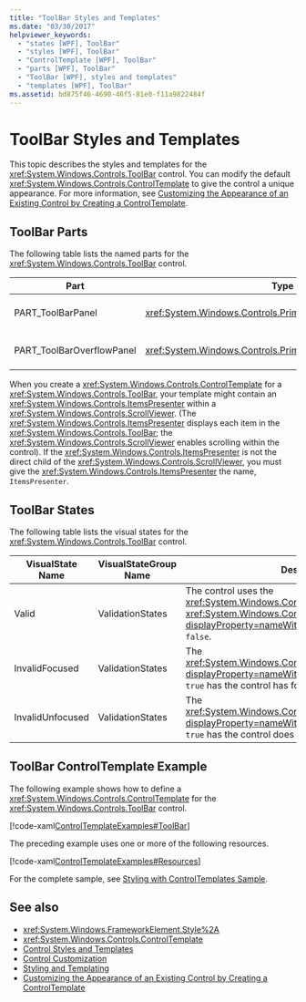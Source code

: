 ```yaml
---
title: "ToolBar Styles and Templates"
ms.date: "03/30/2017"
helpviewer_keywords: 
  - "states [WPF], ToolBar"
  - "styles [WPF], ToolBar"
  - "ControlTemplate [WPF], ToolBar"
  - "parts [WPF], ToolBar"
  - "ToolBar [WPF], styles and templates"
  - "templates [WPF], ToolBar"
ms.assetid: bd875f46-4690-46f5-81e0-f11a9822484f
---
```

# ToolBar Styles and Templates
This topic describes the styles and templates for the <xref:System.Windows.Controls.ToolBar> control. You can modify the default <xref:System.Windows.Controls.ControlTemplate> to give the control a unique appearance. For more information, see [Customizing the Appearance of an Existing Control by Creating a ControlTemplate](customizing-the-appearance-of-an-existing-control.md).  
  
## ToolBar Parts  
 The following table lists the named parts for the <xref:System.Windows.Controls.ToolBar> control.  
  
|Part|Type|Description|  
|-|-|-|  
|PART_ToolBarPanel|<xref:System.Windows.Controls.Primitives.ToolBarPanel>|The object that contains the controls on the <xref:System.Windows.Controls.ToolBar>.|  
|PART_ToolBarOverflowPanel|<xref:System.Windows.Controls.Primitives.ToolBarOverflowPanel>|The object that contains the controls that are in the overflow area of the <xref:System.Windows.Controls.ToolBar>.|  
  
 When you create a <xref:System.Windows.Controls.ControlTemplate> for a <xref:System.Windows.Controls.ToolBar>, your template might contain an <xref:System.Windows.Controls.ItemsPresenter> within a <xref:System.Windows.Controls.ScrollViewer>. (The <xref:System.Windows.Controls.ItemsPresenter> displays each item in the <xref:System.Windows.Controls.ToolBar>; the <xref:System.Windows.Controls.ScrollViewer> enables scrolling within the control).  If the <xref:System.Windows.Controls.ItemsPresenter> is not the direct child of the <xref:System.Windows.Controls.ScrollViewer>, you must give the <xref:System.Windows.Controls.ItemsPresenter> the name, `ItemsPresenter`.  
  
## ToolBar States  
 The following table lists the visual states for the <xref:System.Windows.Controls.ToolBar> control.  
  
|VisualState Name|VisualStateGroup Name|Description|  
|-|-|-|  
|Valid|ValidationStates|The control uses the <xref:System.Windows.Controls.Validation> class and the <xref:System.Windows.Controls.Validation.HasError%2A?displayProperty=nameWithType> attached property is `false`.|  
|InvalidFocused|ValidationStates|The <xref:System.Windows.Controls.Validation.HasError%2A?displayProperty=nameWithType> attached property is `true` has the control has focus.|  
|InvalidUnfocused|ValidationStates|The <xref:System.Windows.Controls.Validation.HasError%2A?displayProperty=nameWithType> attached property is `true` has the control does not have focus.|  
  
## ToolBar ControlTemplate Example  
 The following example shows how to define a <xref:System.Windows.Controls.ControlTemplate> for the <xref:System.Windows.Controls.ToolBar> control.  
  
 [!code-xaml[ControlTemplateExamples#ToolBar](~/samples/snippets/csharp/VS_Snippets_Wpf/ControlTemplateExamples/CS/resources/toolbar.xaml#toolbar)]  
  
 The preceding example uses one or more of the following resources.  
  
 [!code-xaml[ControlTemplateExamples#Resources](~/samples/snippets/csharp/VS_Snippets_Wpf/ControlTemplateExamples/CS/resources/shared.xaml#resources)]  
  
 For the complete sample, see [Styling with ControlTemplates Sample](https://github.com/Microsoft/WPF-Samples/tree/master/Styles%20&%20Templates/IntroToStylingAndTemplating).  
  
## See also

- <xref:System.Windows.FrameworkElement.Style%2A>
- <xref:System.Windows.Controls.ControlTemplate>
- [Control Styles and Templates](control-styles-and-templates.md)
- [Control Customization](control-customization.md)
- [Styling and Templating](styling-and-templating.md)
- [Customizing the Appearance of an Existing Control by Creating a ControlTemplate](customizing-the-appearance-of-an-existing-control.md)
